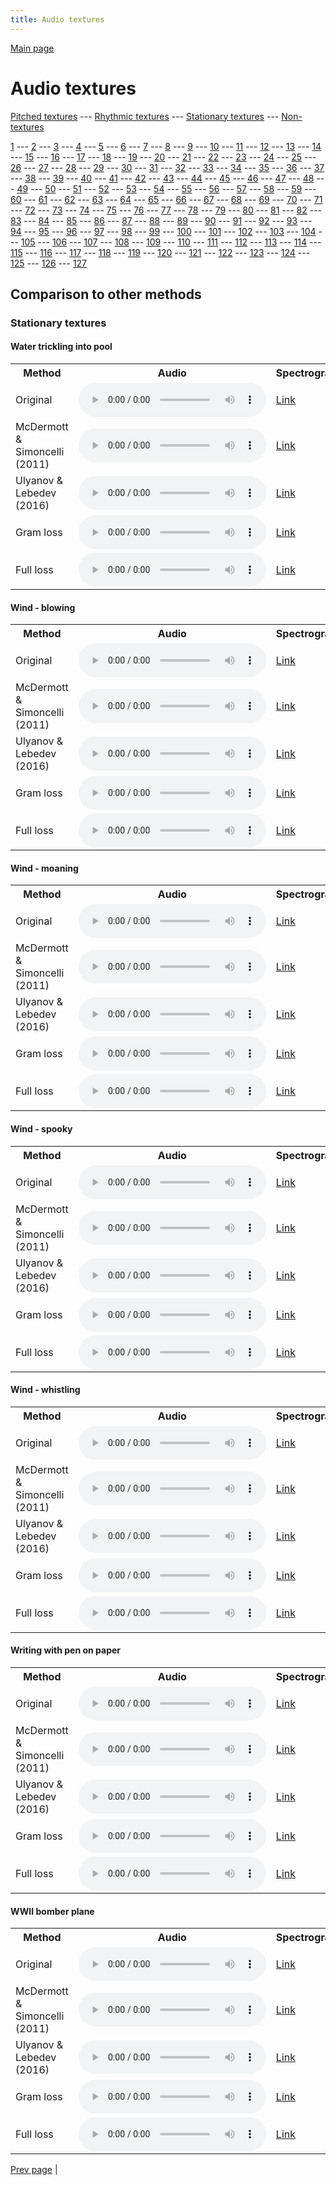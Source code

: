 ```yaml
---
title: Audio textures
---
```


[Main page](README.md)

# Audio textures

[Pitched textures](/pitched_textures/1/index.md) --- [Rhythmic textures](/rhythmic_textures/1/index.md) --- [Stationary textures](/stationary_textures/1/index.md) --- [Non-textures](/non_textures/1/index.md)

[1](stationary_textures/1/index.md) --- [2](stationary_textures/2/index.md) --- [3](stationary_textures/3/index.md) --- [4](stationary_textures/4/index.md) --- [5](stationary_textures/5/index.md) --- [6](stationary_textures/6/index.md) --- [7](stationary_textures/7/index.md) --- [8](stationary_textures/8/index.md) --- [9](stationary_textures/9/index.md) --- [10](stationary_textures/10/index.md) --- [11](stationary_textures/11/index.md) --- [12](stationary_textures/12/index.md) --- [13](stationary_textures/13/index.md) --- [14](stationary_textures/14/index.md) --- [15](stationary_textures/15/index.md) --- [16](stationary_textures/16/index.md) --- [17](stationary_textures/17/index.md) --- [18](stationary_textures/18/index.md) --- [19](stationary_textures/19/index.md) --- [20](stationary_textures/20/index.md) --- [21](stationary_textures/21/index.md) --- [22](stationary_textures/22/index.md) --- [23](stationary_textures/23/index.md) --- [24](stationary_textures/24/index.md) --- [25](stationary_textures/25/index.md) --- [26](stationary_textures/26/index.md) --- [27](stationary_textures/27/index.md) --- [28](stationary_textures/28/index.md) --- [29](stationary_textures/29/index.md) --- [30](stationary_textures/30/index.md) --- [31](stationary_textures/31/index.md) --- [32](stationary_textures/32/index.md) --- [33](stationary_textures/33/index.md) --- [34](stationary_textures/34/index.md) --- [35](stationary_textures/35/index.md) --- [36](stationary_textures/36/index.md) --- [37](stationary_textures/37/index.md) --- [38](stationary_textures/38/index.md) --- [39](stationary_textures/39/index.md) --- [40](stationary_textures/40/index.md) --- [41](stationary_textures/41/index.md) --- [42](stationary_textures/42/index.md) --- [43](stationary_textures/43/index.md) --- [44](stationary_textures/44/index.md) --- [45](stationary_textures/45/index.md) --- [46](stationary_textures/46/index.md) --- [47](stationary_textures/47/index.md) --- [48](stationary_textures/48/index.md) --- [49](stationary_textures/49/index.md) --- [50](stationary_textures/50/index.md) --- [51](stationary_textures/51/index.md) --- [52](stationary_textures/52/index.md) --- [53](stationary_textures/53/index.md) --- [54](stationary_textures/54/index.md) --- [55](stationary_textures/55/index.md) --- [56](stationary_textures/56/index.md) --- [57](stationary_textures/57/index.md) --- [58](stationary_textures/58/index.md) --- [59](stationary_textures/59/index.md) --- [60](stationary_textures/60/index.md) --- [61](stationary_textures/61/index.md) --- [62](stationary_textures/62/index.md) --- [63](stationary_textures/63/index.md) --- [64](stationary_textures/64/index.md) --- [65](stationary_textures/65/index.md) --- [66](stationary_textures/66/index.md) --- [67](stationary_textures/67/index.md) --- [68](stationary_textures/68/index.md) --- [69](stationary_textures/69/index.md) --- [70](stationary_textures/70/index.md) --- [71](stationary_textures/71/index.md) --- [72](stationary_textures/72/index.md) --- [73](stationary_textures/73/index.md) --- [74](stationary_textures/74/index.md) --- [75](stationary_textures/75/index.md) --- [76](stationary_textures/76/index.md) --- [77](stationary_textures/77/index.md) --- [78](stationary_textures/78/index.md) --- [79](stationary_textures/79/index.md) --- [80](stationary_textures/80/index.md) --- [81](stationary_textures/81/index.md) --- [82](stationary_textures/82/index.md) --- [83](stationary_textures/83/index.md) --- [84](stationary_textures/84/index.md) --- [85](stationary_textures/85/index.md) --- [86](stationary_textures/86/index.md) --- [87](stationary_textures/87/index.md) --- [88](stationary_textures/88/index.md) --- [89](stationary_textures/89/index.md) --- [90](stationary_textures/90/index.md) --- [91](stationary_textures/91/index.md) --- [92](stationary_textures/92/index.md) --- [93](stationary_textures/93/index.md) --- [94](stationary_textures/94/index.md) --- [95](stationary_textures/95/index.md) --- [96](stationary_textures/96/index.md) --- [97](stationary_textures/97/index.md) --- [98](stationary_textures/98/index.md) --- [99](stationary_textures/99/index.md) --- [100](stationary_textures/100/index.md) --- [101](stationary_textures/101/index.md) --- [102](stationary_textures/102/index.md) --- [103](stationary_textures/103/index.md) --- [104](stationary_textures/104/index.md) --- [105](stationary_textures/105/index.md) --- [106](stationary_textures/106/index.md) --- [107](stationary_textures/107/index.md) --- [108](stationary_textures/108/index.md) --- [109](stationary_textures/109/index.md) --- [110](stationary_textures/110/index.md) --- [111](stationary_textures/111/index.md) --- [112](stationary_textures/112/index.md) --- [113](stationary_textures/113/index.md) --- [114](stationary_textures/114/index.md) --- [115](stationary_textures/115/index.md) --- [116](stationary_textures/116/index.md) --- [117](stationary_textures/117/index.md) --- [118](stationary_textures/118/index.md) --- [119](stationary_textures/119/index.md) --- [120](stationary_textures/120/index.md) --- [121](stationary_textures/121/index.md) --- [122](stationary_textures/122/index.md) --- [123](stationary_textures/123/index.md) --- [124](stationary_textures/124/index.md) --- [125](stationary_textures/125/index.md) --- [126](stationary_textures/126/index.md) --- [127](stationary_textures/127/index.md)

## Comparison to other methods

### Stationary textures

#### Water trickling into pool

<center>
<table>

<tr>
  <th>Method</th>
  <th>Audio</th>
  <th>Spectrogram</th>
</tr>

<tr>
<td>Original</td>
<td>
  <audio controls>
    <source src="/assets/baselines/original/Water_trickling_into_pool.ogg">
    <source src="/assets/baselines/original/Water_trickling_into_pool.mp3">
    <source src="/assets/baselines/original/Water_trickling_into_pool.wav">
  </audio>
</td>
<td>
  <a href="/assets/baselines/original/Water_trickling_into_pool.png">Link</a>
</td>
</tr>

<tr>
<td>McDermott & Simoncelli (2011)</td>
<td>
  <audio controls>
    <source src="/assets/baselines/mcdermott/Water_trickling_into_pool.ogg">
    <source src="/assets/baselines/mcdermott/Water_trickling_into_pool.mp3">
    <source src="/assets/baselines/mcdermott/Water_trickling_into_pool.wav">
  </audio>
</td>
<td>
  <a href="/assets/baselines/mcdermott/Water_trickling_into_pool.png">Link</a>
</td>
</tr>

<tr>
<td>Ulyanov & Lebedev (2016)</td>
<td>
  <audio controls>
    <source src="/assets/baselines/ulyanov/Water_trickling_into_pool.ogg">
    <source src="/assets/baselines/ulyanov/Water_trickling_into_pool.mp3">
    <source src="/assets/baselines/ulyanov/Water_trickling_into_pool.wav">
  </audio>
</td>
<td>
  <a href="/assets/baselines/ulyanov/Water_trickling_into_pool.png">Link</a>
</td>
</tr>

<tr>
<td>Gram loss</td>
<td>
  <audio controls>
    <source src="/assets/baselines/gram/Water_trickling_into_pool.ogg">
    <source src="/assets/baselines/gram/Water_trickling_into_pool.mp3">
    <source src="/assets/baselines/gram/Water_trickling_into_pool.wav">
  </audio>
</td>
<td>
  <a href="/assets/baselines/gram/Water_trickling_into_pool.png">Link</a>
</td>
</tr>

<tr>
<td>Full loss</td>
<td>
  <audio controls>
    <source src="/assets/baselines/full_loss/Water_trickling_into_pool.ogg">
    <source src="/assets/baselines/full_loss/Water_trickling_into_pool.mp3">
    <source src="/assets/baselines/full_loss/Water_trickling_into_pool.wav">
  </audio>
</td>
<td>
  <a href="/assets/baselines/full_loss/Water_trickling_into_pool.png">Link</a>
</td>
</tr>

</table>
</center>

#### Wind - blowing

<center>
<table>

<tr>
  <th>Method</th>
  <th>Audio</th>
  <th>Spectrogram</th>
</tr>

<tr>
<td>Original</td>
<td>
  <audio controls>
    <source src="/assets/baselines/original/Wind_-_blowing.ogg">
    <source src="/assets/baselines/original/Wind_-_blowing.mp3">
    <source src="/assets/baselines/original/Wind_-_blowing.wav">
  </audio>
</td>
<td>
  <a href="/assets/baselines/original/Wind_-_blowing.png">Link</a>
</td>
</tr>

<tr>
<td>McDermott & Simoncelli (2011)</td>
<td>
  <audio controls>
    <source src="/assets/baselines/mcdermott/Wind_-_blowing.ogg">
    <source src="/assets/baselines/mcdermott/Wind_-_blowing.mp3">
    <source src="/assets/baselines/mcdermott/Wind_-_blowing.wav">
  </audio>
</td>
<td>
  <a href="/assets/baselines/mcdermott/Wind_-_blowing.png">Link</a>
</td>
</tr>

<tr>
<td>Ulyanov & Lebedev (2016)</td>
<td>
  <audio controls>
    <source src="/assets/baselines/ulyanov/Wind_-_blowing.ogg">
    <source src="/assets/baselines/ulyanov/Wind_-_blowing.mp3">
    <source src="/assets/baselines/ulyanov/Wind_-_blowing.wav">
  </audio>
</td>
<td>
  <a href="/assets/baselines/ulyanov/Wind_-_blowing.png">Link</a>
</td>
</tr>

<tr>
<td>Gram loss</td>
<td>
  <audio controls>
    <source src="/assets/baselines/gram/Wind_-_blowing.ogg">
    <source src="/assets/baselines/gram/Wind_-_blowing.mp3">
    <source src="/assets/baselines/gram/Wind_-_blowing.wav">
  </audio>
</td>
<td>
  <a href="/assets/baselines/gram/Wind_-_blowing.png">Link</a>
</td>
</tr>

<tr>
<td>Full loss</td>
<td>
  <audio controls>
    <source src="/assets/baselines/full_loss/Wind_-_blowing.ogg">
    <source src="/assets/baselines/full_loss/Wind_-_blowing.mp3">
    <source src="/assets/baselines/full_loss/Wind_-_blowing.wav">
  </audio>
</td>
<td>
  <a href="/assets/baselines/full_loss/Wind_-_blowing.png">Link</a>
</td>
</tr>

</table>
</center>

#### Wind - moaning

<center>
<table>

<tr>
  <th>Method</th>
  <th>Audio</th>
  <th>Spectrogram</th>
</tr>

<tr>
<td>Original</td>
<td>
  <audio controls>
    <source src="/assets/baselines/original/Wind_-_moaning.ogg">
    <source src="/assets/baselines/original/Wind_-_moaning.mp3">
    <source src="/assets/baselines/original/Wind_-_moaning.wav">
  </audio>
</td>
<td>
  <a href="/assets/baselines/original/Wind_-_moaning.png">Link</a>
</td>
</tr>

<tr>
<td>McDermott & Simoncelli (2011)</td>
<td>
  <audio controls>
    <source src="/assets/baselines/mcdermott/Wind_-_moaning.ogg">
    <source src="/assets/baselines/mcdermott/Wind_-_moaning.mp3">
    <source src="/assets/baselines/mcdermott/Wind_-_moaning.wav">
  </audio>
</td>
<td>
  <a href="/assets/baselines/mcdermott/Wind_-_moaning.png">Link</a>
</td>
</tr>

<tr>
<td>Ulyanov & Lebedev (2016)</td>
<td>
  <audio controls>
    <source src="/assets/baselines/ulyanov/Wind_-_moaning.ogg">
    <source src="/assets/baselines/ulyanov/Wind_-_moaning.mp3">
    <source src="/assets/baselines/ulyanov/Wind_-_moaning.wav">
  </audio>
</td>
<td>
  <a href="/assets/baselines/ulyanov/Wind_-_moaning.png">Link</a>
</td>
</tr>

<tr>
<td>Gram loss</td>
<td>
  <audio controls>
    <source src="/assets/baselines/gram/Wind_-_moaning.ogg">
    <source src="/assets/baselines/gram/Wind_-_moaning.mp3">
    <source src="/assets/baselines/gram/Wind_-_moaning.wav">
  </audio>
</td>
<td>
  <a href="/assets/baselines/gram/Wind_-_moaning.png">Link</a>
</td>
</tr>

<tr>
<td>Full loss</td>
<td>
  <audio controls>
    <source src="/assets/baselines/full_loss/Wind_-_moaning.ogg">
    <source src="/assets/baselines/full_loss/Wind_-_moaning.mp3">
    <source src="/assets/baselines/full_loss/Wind_-_moaning.wav">
  </audio>
</td>
<td>
  <a href="/assets/baselines/full_loss/Wind_-_moaning.png">Link</a>
</td>
</tr>

</table>
</center>

#### Wind - spooky

<center>
<table>

<tr>
  <th>Method</th>
  <th>Audio</th>
  <th>Spectrogram</th>
</tr>

<tr>
<td>Original</td>
<td>
  <audio controls>
    <source src="/assets/baselines/original/Wind_-_spooky.ogg">
    <source src="/assets/baselines/original/Wind_-_spooky.mp3">
    <source src="/assets/baselines/original/Wind_-_spooky.wav">
  </audio>
</td>
<td>
  <a href="/assets/baselines/original/Wind_-_spooky.png">Link</a>
</td>
</tr>

<tr>
<td>McDermott & Simoncelli (2011)</td>
<td>
  <audio controls>
    <source src="/assets/baselines/mcdermott/Wind_-_spooky.ogg">
    <source src="/assets/baselines/mcdermott/Wind_-_spooky.mp3">
    <source src="/assets/baselines/mcdermott/Wind_-_spooky.wav">
  </audio>
</td>
<td>
  <a href="/assets/baselines/mcdermott/Wind_-_spooky.png">Link</a>
</td>
</tr>

<tr>
<td>Ulyanov & Lebedev (2016)</td>
<td>
  <audio controls>
    <source src="/assets/baselines/ulyanov/Wind_-_spooky.ogg">
    <source src="/assets/baselines/ulyanov/Wind_-_spooky.mp3">
    <source src="/assets/baselines/ulyanov/Wind_-_spooky.wav">
  </audio>
</td>
<td>
  <a href="/assets/baselines/ulyanov/Wind_-_spooky.png">Link</a>
</td>
</tr>

<tr>
<td>Gram loss</td>
<td>
  <audio controls>
    <source src="/assets/baselines/gram/Wind_-_spooky.ogg">
    <source src="/assets/baselines/gram/Wind_-_spooky.mp3">
    <source src="/assets/baselines/gram/Wind_-_spooky.wav">
  </audio>
</td>
<td>
  <a href="/assets/baselines/gram/Wind_-_spooky.png">Link</a>
</td>
</tr>

<tr>
<td>Full loss</td>
<td>
  <audio controls>
    <source src="/assets/baselines/full_loss/Wind_-_spooky.ogg">
    <source src="/assets/baselines/full_loss/Wind_-_spooky.mp3">
    <source src="/assets/baselines/full_loss/Wind_-_spooky.wav">
  </audio>
</td>
<td>
  <a href="/assets/baselines/full_loss/Wind_-_spooky.png">Link</a>
</td>
</tr>

</table>
</center>

#### Wind - whistling

<center>
<table>

<tr>
  <th>Method</th>
  <th>Audio</th>
  <th>Spectrogram</th>
</tr>

<tr>
<td>Original</td>
<td>
  <audio controls>
    <source src="/assets/baselines/original/Wind_-_whistling.ogg">
    <source src="/assets/baselines/original/Wind_-_whistling.mp3">
    <source src="/assets/baselines/original/Wind_-_whistling.wav">
  </audio>
</td>
<td>
  <a href="/assets/baselines/original/Wind_-_whistling.png">Link</a>
</td>
</tr>

<tr>
<td>McDermott & Simoncelli (2011)</td>
<td>
  <audio controls>
    <source src="/assets/baselines/mcdermott/Wind_-_whistling.ogg">
    <source src="/assets/baselines/mcdermott/Wind_-_whistling.mp3">
    <source src="/assets/baselines/mcdermott/Wind_-_whistling.wav">
  </audio>
</td>
<td>
  <a href="/assets/baselines/mcdermott/Wind_-_whistling.png">Link</a>
</td>
</tr>

<tr>
<td>Ulyanov & Lebedev (2016)</td>
<td>
  <audio controls>
    <source src="/assets/baselines/ulyanov/Wind_-_whistling.ogg">
    <source src="/assets/baselines/ulyanov/Wind_-_whistling.mp3">
    <source src="/assets/baselines/ulyanov/Wind_-_whistling.wav">
  </audio>
</td>
<td>
  <a href="/assets/baselines/ulyanov/Wind_-_whistling.png">Link</a>
</td>
</tr>

<tr>
<td>Gram loss</td>
<td>
  <audio controls>
    <source src="/assets/baselines/gram/Wind_-_whistling.ogg">
    <source src="/assets/baselines/gram/Wind_-_whistling.mp3">
    <source src="/assets/baselines/gram/Wind_-_whistling.wav">
  </audio>
</td>
<td>
  <a href="/assets/baselines/gram/Wind_-_whistling.png">Link</a>
</td>
</tr>

<tr>
<td>Full loss</td>
<td>
  <audio controls>
    <source src="/assets/baselines/full_loss/Wind_-_whistling.ogg">
    <source src="/assets/baselines/full_loss/Wind_-_whistling.mp3">
    <source src="/assets/baselines/full_loss/Wind_-_whistling.wav">
  </audio>
</td>
<td>
  <a href="/assets/baselines/full_loss/Wind_-_whistling.png">Link</a>
</td>
</tr>

</table>
</center>

#### Writing with pen on paper

<center>
<table>

<tr>
  <th>Method</th>
  <th>Audio</th>
  <th>Spectrogram</th>
</tr>

<tr>
<td>Original</td>
<td>
  <audio controls>
    <source src="/assets/baselines/original/Writing_with_pen_on_paper.ogg">
    <source src="/assets/baselines/original/Writing_with_pen_on_paper.mp3">
    <source src="/assets/baselines/original/Writing_with_pen_on_paper.wav">
  </audio>
</td>
<td>
  <a href="/assets/baselines/original/Writing_with_pen_on_paper.png">Link</a>
</td>
</tr>

<tr>
<td>McDermott & Simoncelli (2011)</td>
<td>
  <audio controls>
    <source src="/assets/baselines/mcdermott/Writing_with_pen_on_paper.ogg">
    <source src="/assets/baselines/mcdermott/Writing_with_pen_on_paper.mp3">
    <source src="/assets/baselines/mcdermott/Writing_with_pen_on_paper.wav">
  </audio>
</td>
<td>
  <a href="/assets/baselines/mcdermott/Writing_with_pen_on_paper.png">Link</a>
</td>
</tr>

<tr>
<td>Ulyanov & Lebedev (2016)</td>
<td>
  <audio controls>
    <source src="/assets/baselines/ulyanov/Writing_with_pen_on_paper.ogg">
    <source src="/assets/baselines/ulyanov/Writing_with_pen_on_paper.mp3">
    <source src="/assets/baselines/ulyanov/Writing_with_pen_on_paper.wav">
  </audio>
</td>
<td>
  <a href="/assets/baselines/ulyanov/Writing_with_pen_on_paper.png">Link</a>
</td>
</tr>

<tr>
<td>Gram loss</td>
<td>
  <audio controls>
    <source src="/assets/baselines/gram/Writing_with_pen_on_paper.ogg">
    <source src="/assets/baselines/gram/Writing_with_pen_on_paper.mp3">
    <source src="/assets/baselines/gram/Writing_with_pen_on_paper.wav">
  </audio>
</td>
<td>
  <a href="/assets/baselines/gram/Writing_with_pen_on_paper.png">Link</a>
</td>
</tr>

<tr>
<td>Full loss</td>
<td>
  <audio controls>
    <source src="/assets/baselines/full_loss/Writing_with_pen_on_paper.ogg">
    <source src="/assets/baselines/full_loss/Writing_with_pen_on_paper.mp3">
    <source src="/assets/baselines/full_loss/Writing_with_pen_on_paper.wav">
  </audio>
</td>
<td>
  <a href="/assets/baselines/full_loss/Writing_with_pen_on_paper.png">Link</a>
</td>
</tr>

</table>
</center>

#### WWII bomber plane

<center>
<table>

<tr>
  <th>Method</th>
  <th>Audio</th>
  <th>Spectrogram</th>
</tr>

<tr>
<td>Original</td>
<td>
  <audio controls>
    <source src="/assets/baselines/original/WWII_bomber_plane.ogg">
    <source src="/assets/baselines/original/WWII_bomber_plane.mp3">
    <source src="/assets/baselines/original/WWII_bomber_plane.wav">
  </audio>
</td>
<td>
  <a href="/assets/baselines/original/WWII_bomber_plane.png">Link</a>
</td>
</tr>

<tr>
<td>McDermott & Simoncelli (2011)</td>
<td>
  <audio controls>
    <source src="/assets/baselines/mcdermott/WWII_bomber_plane.ogg">
    <source src="/assets/baselines/mcdermott/WWII_bomber_plane.mp3">
    <source src="/assets/baselines/mcdermott/WWII_bomber_plane.wav">
  </audio>
</td>
<td>
  <a href="/assets/baselines/mcdermott/WWII_bomber_plane.png">Link</a>
</td>
</tr>

<tr>
<td>Ulyanov & Lebedev (2016)</td>
<td>
  <audio controls>
    <source src="/assets/baselines/ulyanov/WWII_bomber_plane.ogg">
    <source src="/assets/baselines/ulyanov/WWII_bomber_plane.mp3">
    <source src="/assets/baselines/ulyanov/WWII_bomber_plane.wav">
  </audio>
</td>
<td>
  <a href="/assets/baselines/ulyanov/WWII_bomber_plane.png">Link</a>
</td>
</tr>

<tr>
<td>Gram loss</td>
<td>
  <audio controls>
    <source src="/assets/baselines/gram/WWII_bomber_plane.ogg">
    <source src="/assets/baselines/gram/WWII_bomber_plane.mp3">
    <source src="/assets/baselines/gram/WWII_bomber_plane.wav">
  </audio>
</td>
<td>
  <a href="/assets/baselines/gram/WWII_bomber_plane.png">Link</a>
</td>
</tr>

<tr>
<td>Full loss</td>
<td>
  <audio controls>
    <source src="/assets/baselines/full_loss/WWII_bomber_plane.ogg">
    <source src="/assets/baselines/full_loss/WWII_bomber_plane.mp3">
    <source src="/assets/baselines/full_loss/WWII_bomber_plane.wav">
  </audio>
</td>
<td>
  <a href="/assets/baselines/full_loss/WWII_bomber_plane.png">Link</a>
</td>
</tr>

</table>
</center>

[Prev page](/stationary_textures/12/index.md) | 